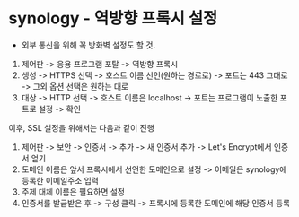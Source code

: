# synology - 역방향 프록시 설정

- 외부 통신을 위해 꼭 방화벽 설정도 할 것.

1. 제어판 -> 응용 프로그램 포탈 -> 역방향 프록시
1. 생성 -> HTTPS 선택 -> 호스트 이름 선언(원하는 경로로) -> 포트는 443 그대로 -> 그외 옵션 선택은 원하는 대로
1. 대상 -> HTTP 선택 -> 호스트 이름은 localhost -> 포트는 프로그램이 노출한 포트로 설정 -> 확인

이후, SSL 설정을 위해서는 다음과 같이 진행
1. 제어판 -> 보안 -> 인증서 -> 추가 -> 새 인증서 추가 -> Let's Encrypt에서 인증서 얻기
1. 도메인 이름은 앞서 프록시에서 선언한 도메인으로 설정 -> 이메일은 synology에 등록한 이메일주소 입력
1. 주제 대체 이름은 필요하면 설정
1. 인증서를 발급받은 후 -> 구성 클릭 -> 프록시에 등록한 도메인에 해당 인증서 등록
